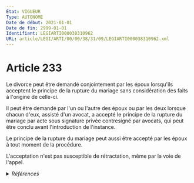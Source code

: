 ```yaml
---
État: VIGUEUR
Type: AUTONOME
Date de début: 2021-01-01
Date de fin: 2999-01-01
Identifiant: LEGIARTI000038310962
URL: article/LEGI/ARTI/00/00/38/31/09/LEGIARTI000038310962.xml
---
```


<h1>Article 233</h1>

Le divorce peut être demandé conjointement par les époux lorsqu'ils acceptent le
principe de la rupture du mariage sans considération des faits à l'origine de
celle-ci.<br />

Il peut être demandé par l'un ou l'autre des époux ou par les deux lorsque
chacun d'eux, assisté d'un avocat, a accepté le principe de la rupture du
mariage par acte sous signature privée contresigné par avocats, qui peut être
conclu avant l'introduction de l'instance.<br />

Le principe de la rupture du mariage peut aussi être accepté par les époux à
tout moment de la procédure.<br />

L'acceptation n'est pas susceptible de rétractation, même par la voie de
l'appel.


<details>
  <summary><em>Références</em></summary>

  <h2>Articles faisant référence à l'article</h2>
  
  <ul>
    <li>
      <a href="https://legal.tricoteuses.fr//redirection/LEGIARTI000038262578?vers=git&vers=legifrance">LOI n° 2019-222 du 23 mars 2019 de programmation 2018-2022 et de réforme pour la justice - article 22 ENTIEREMENT_MODIF</a> MODIFIE source
    </li>
    <li>
      <a href="https://legal.tricoteuses.fr//redirection/LEGIARTI000006423488?vers=git&vers=legifrance">Code civil - article 257-1 AUTONOME ABROGE, en vigueur du 2005-01-01 au 2021-01-01</a> CITATION source
    </li>
  </ul>
  
  <h2>Références faites par l'article</h2>
  
  <ul>
    <li>
      2014-08-21 CITATION cible <a href="https://legal.tricoteuses.fr//redirection/LEGIARTI000029399901?vers=git&vers=legifrance">Décret n° 2014-945 du 21 août 2014 relatif à la compétence des chambres détachées de Marmande, Dole et Guingamp des tribunaux de grande instance d'Agen, Lons-le-Saunier et Saint-Brieuc - article 1 AUTONOME ABROGE, en vigueur du 2014-09-01 au 2015-01-01</a>
    </li>
    <li>
      2019-03-23 MODIFIE cible <a href="https://legal.tricoteuses.fr//redirection/LEGIARTI000038262578?vers=git&vers=legifrance">LOI n° 2019-222 du 23 mars 2019 de programmation 2018-2022 et de réforme pour la justice - article 22 ENTIEREMENT_MODIF</a>
    </li>
    <li>
      2019-08-30 CITATION cible <a href="https://legal.tricoteuses.fr//redirection/LEGIARTI000039026334?vers=git&vers=legifrance">Décret n° 2019-914 du 30 août 2019 modifiant le code de l'organisation judiciaire et portant diverses adaptations pour l'application de l'article 95 de la loi n° 2019-222 du 23 mars 2019 de programmation 2018-2022 et de réforme pour la justice - article ENTIEREMENT_MODIF</a>
    </li>
    <li>
      2019-12-17 CITATION cible <a href="https://legal.tricoteuses.fr//redirection/LEGIARTI000039639006?vers=git&vers=legifrance">Décret n° 2019-1380 du 17 décembre 2019 relatif à la procédure applicable aux divorces contentieux et à la séparation de corps ou au divorce sans intervention judiciaire - article 5 ENTIEREMENT_MODIF</a>
    </li>
    <li>
      2999-01-01 CITATION cible <a href="https://legal.tricoteuses.fr//redirection/LEGIARTI000006423518?vers=git&vers=legifrance">Code civil - article 253 AUTONOME MODIFIE, en vigueur du 2005-01-01 au 2021-01-01</a>
    </li>
    <li>
      2999-01-01 CITATION cible <a href="https://legal.tricoteuses.fr//redirection/LEGIARTI000006423526?vers=git&vers=legifrance">Code civil - article 254 AUTONOME MODIFIE, en vigueur du 1976-01-01 au 2005-01-01</a>
    </li>
    <li>
      2999-01-01 CITATION cible <a href="https://legal.tricoteuses.fr//redirection/LEGIARTI000006423488?vers=git&vers=legifrance">Code civil - article 257-1 AUTONOME ABROGE, en vigueur du 2005-01-01 au 2021-01-01</a>
    </li>
    <li>
      2999-01-01 CITATION cible <a href="https://legal.tricoteuses.fr//redirection/LEGIARTI000031793613?vers=git&vers=legifrance">Code de l'organisation judiciaire - article Tableau IV bis AUTONOME MODIFIE, en vigueur du 2016-01-01 au 2018-01-01</a>
    </li>
    <li>
      2999-01-01 CITATION cible <a href="https://legal.tricoteuses.fr//redirection/LEGIARTI000039644618?vers=git&vers=legifrance">Code de procédure civile - article 1123 AUTONOME VIGUEUR, en vigueur depuis le 2021-01-01</a>
    </li>
    <li>
      CODIFICATION source Loi 1803-03-14
    </li>
    <li>
      2999-01-01 CITATION cible <a href="https://legal.tricoteuses.fr//redirection/LEGIARTI000006412023?vers=git&vers=legifrance">Code de procédure civile - article 1129 AUTONOME MODIFIE, en vigueur du 1982-01-01 au 2005-01-01</a>
    </li>
  </ul>
</details>
